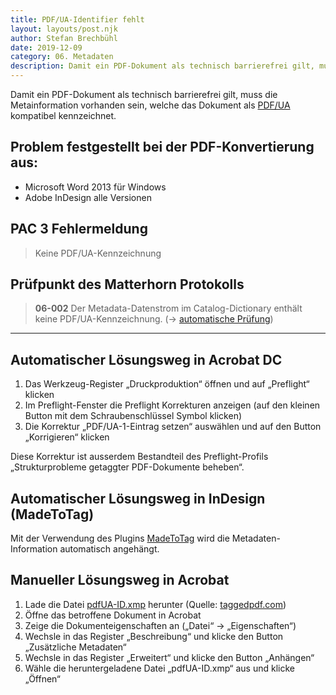 ```yaml
---
title: PDF/UA-Identifier fehlt
layout: layouts/post.njk
author: Stefan Brechbühl
date: 2019-12-09
category: 06. Metadaten
description: Damit ein PDF-Dokument als technisch barrierefrei gilt, muss die Metainformation vorhanden sein, welche das Dokument als PDF/UA kompatibel kennzeichnet.
---
```


Damit ein PDF-Dokument als technisch barrierefrei gilt, muss die Metainformation vorhanden sein, welche das Dokument als [PDF/UA](/de/glossary/#pdfua) kompatibel kennzeichnet.

## Problem festgestellt bei der PDF-Konvertierung aus:

- Microsoft Word 2013 für Windows
- Adobe InDesign alle Versionen

## PAC 3 Fehlermeldung

> Keine PDF/UA-Kennzeichnung

## Prüfpunkt des Matterhorn Protokolls

> **06-002** Der Metadata-Datenstrom im Catalog-Dictionary enthält keine PDF/UA-Kennzeichnung. (→ [automatische Prüfung](/de/glossary/#automatische-prüfung))

---

## Automatischer Lösungsweg in Acrobat DC

1. Das Werkzeug-Register „Druckproduktion“ öffnen und auf „Preflight“ klicken
2. Im Preflight-Fenster die Preflight Korrekturen anzeigen (auf den kleinen Button mit dem Schraubenschlüssel Symbol klicken)
3. Die Korrektur „PDF/UA-1-Eintrag setzen“ auswählen und auf den Button „Korrigieren“ klicken

Diese Korrektur ist ausserdem Bestandteil des Preflight-Profils „Strukturprobleme getaggter PDF-Dokumente beheben“.

## Automatischer Lösungsweg in InDesign (MadeToTag)

Mit der Verwendung des Plugins [MadeToTag](https://www.axaio.com/doku.php/de:products:madetotag) wird die Metadaten-Information automatisch angehängt.

## Manueller Lösungsweg in Acrobat

1. Lade die Datei [pdfUA-ID.xmp](https://taggedpdf.com/xmp/pdfUA-ID.xmp) herunter (Quelle: [taggedpdf.com](https://taggedpdf.com/508-pdf-help-center/pdfua-identifier-missing/))
2. Öffne das betroffene Dokument in Acrobat
3. Zeige die Dokumenteigenschaften an („Datei“ → „Eigenschaften“)
4. Wechsle in das Register „Beschreibung“ und klicke den Button „Zusätzliche Metadaten“
5. Wechsle in das Register „Erweitert“ und klicke den Button „Anhängen“
6. Wähle die heruntergeladene Datei „pdfUA-ID.xmp“ aus und klicke „Öffnen“
